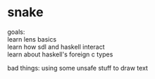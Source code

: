 # snake
goals:  
learn lens basics  
learn how sdl and haskell interact  
learn about haskell's foreign c types  
  
bad things: using some unsafe stuff to draw text

